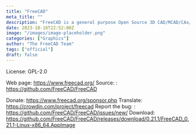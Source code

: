 ```yaml
---
title: "FreeCAD"
meta_title: ""
description: "FreeCAD is a general purpose Open Source 3D CAD/MCAD/CAx/CAE/PLM modeler"
date: 2023-10-16T22:52:00Z
image: "/images/image-placeholder.png"
categories: ["Graphics"]
author: "The FreeCAD Team"
tags: ["official"]
draft: false
---
```


License: GPL-2.0

Web page: https://www.freecad.org/
Source: : https://github.com/FreeCAD/FreeCAD

Donate: https://www.freecad.org/sponsor.php
Translate: https://crowdin.com/project/freecad
Report the bug: : https://github.com/FreeCAD/FreeCAD/issues/new/
Download: https://github.com/FreeCAD/FreeCAD/releases/download/0.21.1/FreeCAD_0.21.1-Linux-x86_64.AppImage
